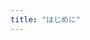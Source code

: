 ```yaml
---
title: "はじめに"
---
```


<!-- 今回作るアプリについて説明をする -->

<!-- ゴールの画像とやることをまとめる -->
<!-- https://reactjs.nekohack.me/handson/liff_vite.html#vite-%E3%81%A6%E3%82%99-liff-%E3%82%A2%E3%83%95%E3%82%9A%E3%83%AA -->

<!-- 完成した git のURL を貼っておく -->
